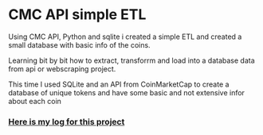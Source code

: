 # CMC API simple ETL
Using CMC API, Python and sqlite i created a simple ETL and created a small database with basic info of the coins.

Learning bit by bit how to extract, transforrm and load into a database data from api or webscraping project.

This time I used SQLite and an API from CoinMarketCap to create a database of unique tokens and have some basic and not
extensive infor about each coin

### [Here is my log for this project](https://medium.com/@obedlaws_logs/3-3-22-extracting-transforming-and-loading-42e104eac3b3)
